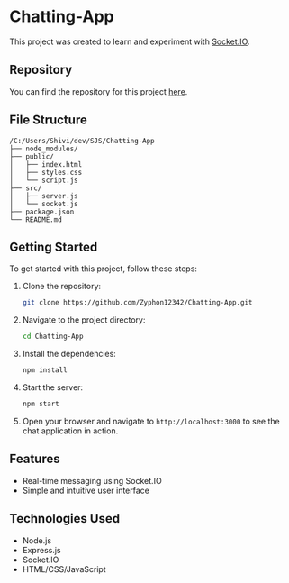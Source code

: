 
# Chatting-App

This project was created to learn and experiment with [Socket.IO](https://socket.io/).

## Repository

You can find the repository for this project [here](https://github.com/Zyphon12342/Chatting-App.git).

## File Structure

```
/C:/Users/Shivi/dev/SJS/Chatting-App
├── node_modules/
├── public/
│   ├── index.html
│   ├── styles.css
│   └── script.js
├── src/
│   ├── server.js
│   └── socket.js
├── package.json
└── README.md
```

## Getting Started

To get started with this project, follow these steps:

1. Clone the repository:
    ```sh
    git clone https://github.com/Zyphon12342/Chatting-App.git
    ```

2. Navigate to the project directory:
    ```sh
    cd Chatting-App
    ```

3. Install the dependencies:
    ```sh
    npm install
    ```

4. Start the server:
    ```sh
    npm start
    ```

5. Open your browser and navigate to `http://localhost:3000` to see the chat application in action.

## Features

- Real-time messaging using Socket.IO
- Simple and intuitive user interface

## Technologies Used

- Node.js
- Express.js
- Socket.IO
- HTML/CSS/JavaScript

#
